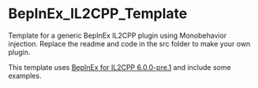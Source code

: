 # BepInEx_IL2CPP_Template
Template for a generic BepInEx IL2CPP plugin using Monobehavior injection. Replace the readme and code in the src folder to make your own plugin.

This template uses [BepInEx for IL2CPP 6.0.0-pre.1](https://github.com/BepInEx/BepInEx/releases/tag/v6.0.0-pre.1) and include some examples.
